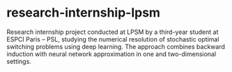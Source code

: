 # research-internship-lpsm
Research internship project conducted at LPSM by a third-year student at ESPCI Paris – PSL, studying the numerical resolution of stochastic optimal switching problems using deep learning. The approach combines backward induction with neural network approximation in one and two-dimensional settings.
